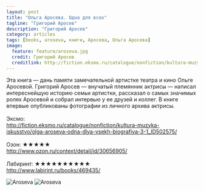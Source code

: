 ```yaml
---
layout: post
title: "Ольга Аросева. Одна для всех"
tagline: "Григорий Аросев"
description: "Григорий Аросев"
category: articles
tags: [books, aroseva, книги, Аросева, Ольга Аросева]
image:
  feature: feature/aroseva.jpg
  credit: Григорий Аросев
  creditlink: http://fiction.eksmo.ru/catalogue/nonfiction/kultura-muzyka-iskusstvo/olga-aroseva-odna-dlya-vsekh-biografiya-3-1_ID502575/
---
```

Эта книга — дань памяти замечательной артистке театра и кино Ольге Аросевой. Григорий Аросев — внучатый племянник актрисы — написал интереснейшую историю семьи артистки, рассказал о самых значимых ролях Аросевой и собрал интервью у ее друзей и коллег. В книге впервые опубликованы фотографии из личного архива актрисы.
<br/>
<br/>
Эксмо:  
<http://fiction.eksmo.ru/catalogue/nonfiction/kultura-muzyka-iskusstvo/olga-aroseva-odna-dlya-vsekh-biografiya-3-1_ID502575/>  
<br/>
Озон: ★★★★★  
<http://www.ozon.ru/context/detail/id/30656905/>  
<br/>
Лабиринт: ★★★★★★★★★★  
<http://www.labirint.ru/books/469435/>  

<!-- https://github.com/ionelmc/jquery-gp-gallery -->
<div class="pictures">
	<img title="Aroseva" src="{{ site.url }}/images/books-others/2014-Aroseva.jpg" />
	<img title="Aroseva" src="{{ site.url }}/images/books-others/2014-Aroseva2.jpg" />
</div>

